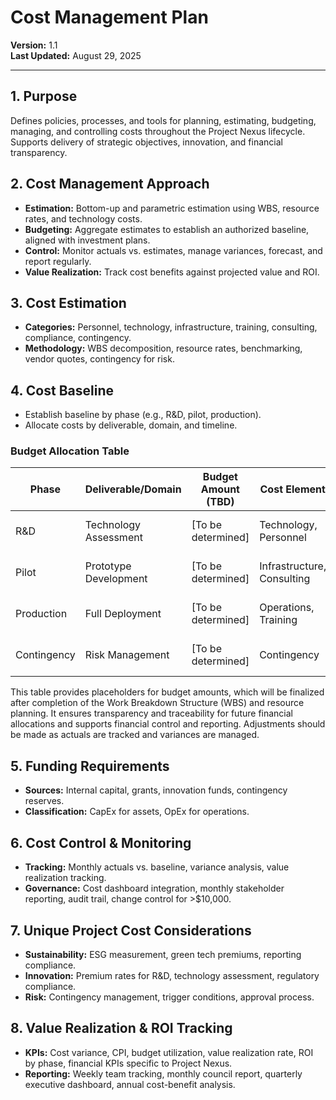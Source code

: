 # Cost Management Plan

**Version:** 1.1  
**Last Updated:** August 29, 2025

---

## 1. Purpose
Defines policies, processes, and tools for planning, estimating, budgeting, managing, and controlling costs throughout the Project Nexus lifecycle. Supports delivery of strategic objectives, innovation, and financial transparency.

## 2. Cost Management Approach
- **Estimation:** Bottom-up and parametric estimation using WBS, resource rates, and technology costs.
- **Budgeting:** Aggregate estimates to establish an authorized baseline, aligned with investment plans.
- **Control:** Monitor actuals vs. estimates, manage variances, forecast, and report regularly.
- **Value Realization:** Track cost benefits against projected value and ROI.

## 3. Cost Estimation
- **Categories:** Personnel, technology, infrastructure, training, consulting, compliance, contingency.
- **Methodology:** WBS decomposition, resource rates, benchmarking, vendor quotes, contingency for risk.

## 4. Cost Baseline
- Establish baseline by phase (e.g., R&D, pilot, production).
- Allocate costs by deliverable, domain, and timeline.

### Budget Allocation Table
| Phase         | Deliverable/Domain      | Budget Amount (TBD) | Cost Element         | Source Reference         |
|--------------|------------------------|---------------------|----------------------|-------------------------|
| R&D          | Technology Assessment  | [To be determined]   | Technology, Personnel| WBS, Resource Plan      |
| Pilot        | Prototype Development  | [To be determined]   | Infrastructure, Consulting | WBS, Resource Plan      |
| Production   | Full Deployment        | [To be determined]   | Operations, Training | WBS, Resource Plan      |
| Contingency  | Risk Management        | [To be determined]   | Contingency          | WBS, Resource Plan      |

This table provides placeholders for budget amounts, which will be finalized after completion of the Work Breakdown Structure (WBS) and resource planning. It ensures transparency and traceability for future financial allocations and supports financial control and reporting. Adjustments should be made as actuals are tracked and variances are managed.

## 5. Funding Requirements
- **Sources:** Internal capital, grants, innovation funds, contingency reserves.
- **Classification:** CapEx for assets, OpEx for operations.

## 6. Cost Control & Monitoring
- **Tracking:** Monthly actuals vs. baseline, variance analysis, value realization tracking.
- **Governance:** Cost dashboard integration, monthly stakeholder reporting, audit trail, change control for >$10,000.

## 7. Unique Project Cost Considerations
- **Sustainability:** ESG measurement, green tech premiums, reporting compliance.
- **Innovation:** Premium rates for R&D, technology assessment, regulatory compliance.
- **Risk:** Contingency management, trigger conditions, approval process.

## 8. Value Realization & ROI Tracking
- **KPIs:** Cost variance, CPI, budget utilization, value realization rate, ROI by phase, financial KPIs specific to Project Nexus.
- **Reporting:** Weekly team tracking, monthly council report, quarterly executive dashboard, annual cost-benefit analysis.

